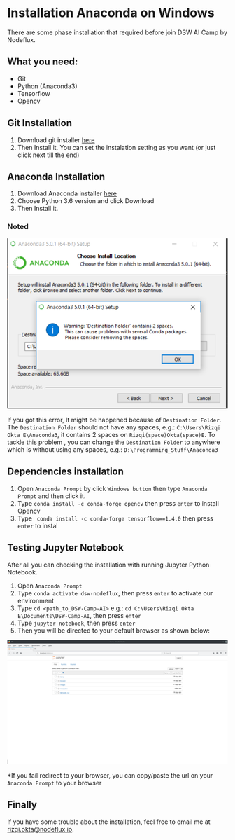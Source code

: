 # Installation Anaconda on Windows

There are some phase installation that required before join DSW AI Camp by Nodeflux.

## What you need:
* Git
* Python (Anaconda3)
* Tensorflow
* Opencv

## Git Installation
1. Download git installer [here](https://git-scm.com/downloads)
2. Then Install it. You can set the instalation setting as you want (or just click next till the end)

## Anaconda Installation
1. Download Anaconda installer [here](https://www.anaconda.com/download/)
2. Choose Python 3.6 version and click Download
3. Then Install it.

### Noted

![Error path](../Images/AnacondaError.PNG)

If you got this error, It might be happened because of `Destination Folder`. The `Destination Folder` should not have any spaces, e.g.: `C:\Users\Rizqi Okta E\Anaconda3`, it contains 2 spaces on `Rizqi(space)Okta(space)E`. To tackle this problem , you can change the `Destination Folder` to anywhere  which is without using any spaces, e.g.: `D:\Programming_Stuff\Anaconda3`

## Dependencies installation
1. Open `Anaconda Prompt` by click `Windows button` then type `Anaconda Prompt` and then click it.
2. Type ```conda install -c conda-forge opencv``` then press `enter` to install Opencv
3. Type ` conda install -c conda-forge tensorflow==1.4.0` then press `enter` to instal

## Testing Jupyter Notebook
After all you can checking the installation with running Jupyter Python Notebook.
1. Open `Anaconda Prompt`
2. Type `conda activate dsw-nodeflux`, then press `enter` to activate our environment
3. Type `cd <path_to_DSW-Camp-AI>` e.g.: `cd C:\Users\Rizqi Okta E\Documents\DSW-Camp-AI`, then press `enter` 
4. Type `jupyter notebook`, then press `enter` 
5. Then you will be directed to your default browser as shown below:

![Jupyter Notebook](../Images/jupyter_notebook.png)

*If you fail redirect to your browser, you can copy/paste the url on your `Anaconda Prompt` to your browser
## Finally
If you have some trouble about the installation, feel free to email me at rizqi.okta@nodeflux.io.

